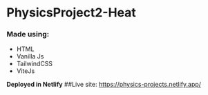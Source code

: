 # PhysicsProject2-Heat

### Made using: 
* HTML
* Vanilla Js
* TailwindCSS 
* ViteJs  

**Deployed in Netlify**
##Live site: https://physics-projects.netlify.app/
